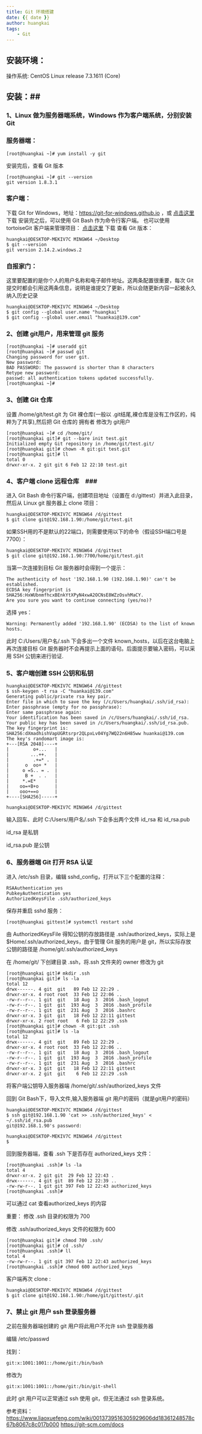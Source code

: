 ```yaml
---
title: Git 环境搭建
date: {{ date }}
author: huangkai
tags:
    - Git
---
```



## 安装环境： ##
操作系统: CentOS Linux release 7.3.1611 (Core)

## 安装：##
### 1、Linux 做为服务器端系统，Windows 作为客户端系统，分别安装 Git ###

### 服务器端： ###
```
[root@huangkai ~]# yum install -y git
```
安装完后，查看 Git 版本
```
[root@huangkai ~]# git --version
git version 1.8.3.1
```

### 客户端： ###
下载 Git for Windows，地址：https://git-for-windows.github.io  ，或 [点击这里](https://pan.baidu.com/s/1nxcKj5R) 下载
安装完之后，可以使用 Git Bash 作为命令行客户端。
也可以使用 tortoiseGit 客户端来管理项目： [点击这里](https://tortoisegit.org/download/) 下载
查看 Git 版本：
```
huangkai@DESKTOP-MEKIV7C MINGW64 ~/Desktop
$ git --version
git version 2.14.2.windows.2

```

### 自报家门： ###
这里要配置的是你个人的用户名称和电子邮件地址。这两条配置很重要，每次 Git 提交时都会引用这两条信息，说明是谁提交了更新，所以会随更新内容一起被永久纳入历史记录

```
huangkai@DESKTOP-MEKIV7C MINGW64 ~/Desktop
$ git config --global user.name "huangkai"
$ git config --global user.email "huankai@139.com"
```

### 2、创建 git用户，用来管理 git 服务 ###
```
[root@huangkai ~]# useradd git
[root@huangkai ~]# passwd git
Changing password for user git.
New password: 
BAD PASSWORD: The password is shorter than 8 characters
Retype new password: 
passwd: all authentication tokens updated successfully.
[root@huangkai ~]#   

```

### 3、创建 Git 仓库 ###
设置 /home/git/test.git 为 Git 裸仓库(一般以 .git结尾,裸仓库是没有工作区的，纯粹为了共享),然后把 Git 仓库的 拥有者 修改为 git用户
```
[root@huangkai ~]# cd /home/git/
[root@huangkai git]# git --bare init test.git
Initialized empty Git repository in /home/git/test.git/
[root@huangkai git]# chown -R git:git test.git
[root@huangkai git]# ll
total 0
drwxr-xr-x. 2 git git 6 Feb 12 22:10 test.git
```

### 4、客户端 clone 远程仓库　###
进入 Git Bash 命令行客户端，创建项目地址（设置在 d:/gittest）并进入此目录，然后从 Linux git 服务器上 clone 项目：
```
huangkai@DESKTOP-MEKIV7C MINGW64 /d/gittest
$ git clone git@192.168.1.90:/home/git/test.git
```

如果SSH用的不是默认的22端口，则需要使用以下的命令（假设SSH端口号是7700）：
```
huangkai@DESKTOP-MEKIV7C MINGW64 /d/gittest
$ git clone git@192.168.1.90:7700/home/git/test.git
```
当第一次连接到目标 Git 服务器时会得到一个提示：
```
The authenticity of host '192.168.1.90 (192.168.1.90)' can't be established.
ECDSA key fingerprint is SHA256:HxWUbnmfhcxBEnkYtXPyN4xwA2OCNsE8WZzOsvhMaCY.
Are you sure you want to continue connecting (yes/no)? 
```

选择 yes：
```
Warning: Permanently added '192.168.1.90' (ECDSA) to the list of known hosts.
```
此时 C:/Users/用户名/.ssh 下会多出一个文件 known_hosts，以后在这台电脑上再次连接目标 Git 服务器时不会再提示上面的语句。后面提示要输入密码，可以采用 SSH 公钥来进行验证.

### 5、客户端创建 SSH 公钥和私钥 ###
```
huangkai@DESKTOP-MEKIV7C MINGW64 /d/gittest
$ ssh-keygen -t rsa -C "huankai@139.com"
Generating public/private rsa key pair.
Enter file in which to save the key (/c/Users/huangkai/.ssh/id_rsa):
Enter passphrase (empty for no passphrase):
Enter same passphrase again:
Your identification has been saved in /c/Users/huangkai/.ssh/id_rsa.
Your public key has been saved in /c/Users/huangkai/.ssh/id_rsa.pub.
The key fingerprint is:
SHA256:dXmadhishVapUGRtsrpr2QLpxLv04Yg7WQ22n6H85ww huankai@139.com
The key's randomart image is:
+---[RSA 2048]----+
|         o+...   |
|        ...++.   |
|         .+=* .  |
|      o  oo+ *   |
|     o =S.. = .  |
|      B +  . .   |
|     *.=E*       |
|    oo=+B+o      |
|    ooo+==o      |
+----[SHA256]-----+

huangkai@DESKTOP-MEKIV7C MINGW64 /d/gittest

```

输入回车、此时 C:/Users/用户名/.ssh 下会多出两个文件 id_rsa 和 id_rsa.pub

id_rsa 是私钥

id_rsa.pub 是公钥

### 6、服务器端 Git 打开 RSA 认证 ###
进入 /etc/ssh 目录，编辑 sshd_config，打开以下三个配置的注释：
```
RSAAuthentication yes
PubkeyAuthentication yes
AuthorizedKeysFile .ssh/authorized_keys
```
保存并重启 sshd 服务：
```
[root@huangkai gittest]# systemctl restart sshd
```

由 AuthorizedKeysFile 得知公钥的存放路径是 .ssh/authorized_keys，实际上是 $Home/.ssh/authorized_keys，由于管理 Git 服务的用户是 git，所以实际存放公钥的路径是 /home/git/.ssh/authorized_keys


在 /home/git/ 下创建目录 .ssh，将.ssh 文件夹的 owner 修改为 git
```
[root@huangkai git]# mkdir .ssh
[root@huangkai git]# ls -la
total 12
drwx------. 4 git  git   89 Feb 12 22:29 .
drwxr-xr-x. 4 root root  33 Feb 12 22:06 ..
-rw-r--r--. 1 git  git   18 Aug  3  2016 .bash_logout
-rw-r--r--. 1 git  git  193 Aug  3  2016 .bash_profile
-rw-r--r--. 1 git  git  231 Aug  3  2016 .bashrc
drwxr-xr-x. 3 git  git   18 Feb 12 22:11 gittest
drwxr-xr-x. 2 root root   6 Feb 12 22:29 .ssh
[root@huangkai git]# chown -R git:git .ssh
[root@huangkai git]# ls -la
total 12
drwx------. 4 git  git   89 Feb 12 22:29 .
drwxr-xr-x. 4 root root  33 Feb 12 22:06 ..
-rw-r--r--. 1 git  git   18 Aug  3  2016 .bash_logout
-rw-r--r--. 1 git  git  193 Aug  3  2016 .bash_profile
-rw-r--r--. 1 git  git  231 Aug  3  2016 .bashrc
drwxr-xr-x. 3 git  git   18 Feb 12 22:11 gittest
drwxr-xr-x. 2 git  git    6 Feb 12 22:29 .ssh
```

将客户端公钥导入服务器端 /home/git/.ssh/authorized_keys 文件

回到 Git Bash下，导入文件,输入服务器端 git 用户的密码（就是git用户的密码）

```
huangkai@DESKTOP-MEKIV7C MINGW64 /d/gittest
$ ssh git@192.168.1.90 'cat >> .ssh/authorized_keys' < ~/.ssh/id_rsa.pub
git@192.168.1.90's password:

huangkai@DESKTOP-MEKIV7C MINGW64 /d/gittest
$

```

回到服务器端，查看 .ssh 下是否存在 authorized_keys 文件：
```
[root@huangkai .ssh]# ls -la
total 4
drwxr-xr-x. 2 git git  29 Feb 12 22:43 .
drwx------. 4 git git  89 Feb 12 22:39 ..
-rw-rw-r--. 1 git git 397 Feb 12 22:43 authorized_keys
[root@huangkai .ssh]# 

```
可以通过 cat 查看authorized_keys 的内容

重要：
修改 .ssh 目录的权限为 700

修改 .ssh/authorized_keys 文件的权限为 600

```
[root@huangkai git]# chmod 700 .ssh/
[root@huangkai git]# cd .ssh/
[root@huangkai .ssh]# ll
total 4
-rw-rw-r--. 1 git git 397 Feb 12 22:43 authorized_keys
[root@huangkai .ssh]# chmod 600 authorized_keys
```
客户端再次 clone :
```
huangkai@DESKTOP-MEKIV7C MINGW64 /d/gittest
$ git clone git@192.168.1.90:/home/git/gittest/.git
```

### 7、禁止 git 用户 ssh 登录服务器 ###
之前在服务器端创建的 git 用户将此用户不允许 ssh 登录服务器

编辑 /etc/passwd

找到：
```
git:x:1001:1001::/home/git:/bin/bash
```
修改为
```
git:x:1001:1001::/home/git:/bin/git-shell
```
此时 git 用户可以正常通过 ssh 使用 git，但无法通过 ssh 登录系统。



参考资料：
 https://www.liaoxuefeng.com/wiki/0013739516305929606dd18361248578c67b8067c8c017b000
https://git-scm.com/docs